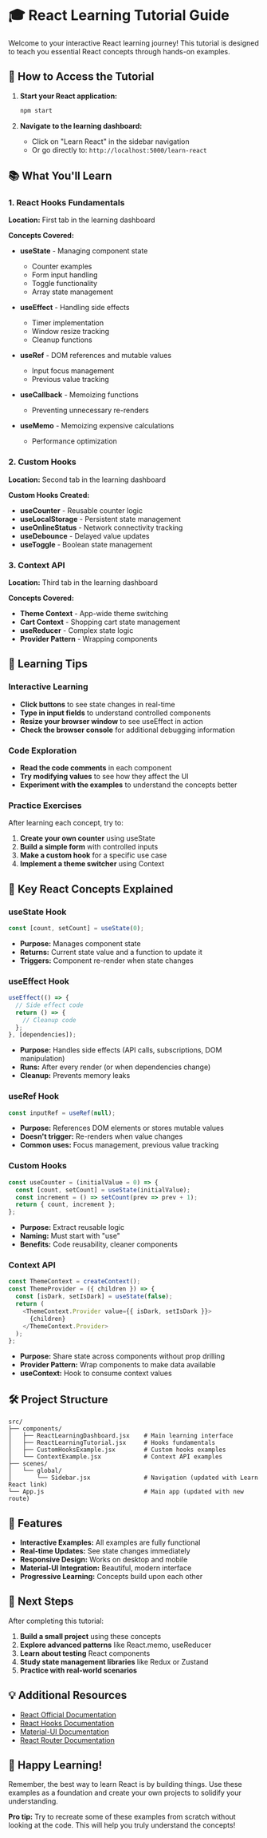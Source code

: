 # 🎓 React Learning Tutorial Guide

Welcome to your interactive React learning journey! This tutorial is designed to teach you essential React concepts through hands-on examples.

## 🚀 How to Access the Tutorial

1. **Start your React application:**
   ```bash
   npm start
   ```

2. **Navigate to the learning dashboard:**
   - Click on "Learn React" in the sidebar navigation
   - Or go directly to: `http://localhost:5000/learn-react`

## 📚 What You'll Learn

### 1. React Hooks Fundamentals
**Location:** First tab in the learning dashboard

**Concepts Covered:**
- **useState** - Managing component state
  - Counter examples
  - Form input handling
  - Toggle functionality
  - Array state management

- **useEffect** - Handling side effects
  - Timer implementation
  - Window resize tracking
  - Cleanup functions

- **useRef** - DOM references and mutable values
  - Input focus management
  - Previous value tracking

- **useCallback** - Memoizing functions
  - Preventing unnecessary re-renders

- **useMemo** - Memoizing expensive calculations
  - Performance optimization

### 2. Custom Hooks
**Location:** Second tab in the learning dashboard

**Custom Hooks Created:**
- **useCounter** - Reusable counter logic
- **useLocalStorage** - Persistent state management
- **useOnlineStatus** - Network connectivity tracking
- **useDebounce** - Delayed value updates
- **useToggle** - Boolean state management

### 3. Context API
**Location:** Third tab in the learning dashboard

**Concepts Covered:**
- **Theme Context** - App-wide theme switching
- **Cart Context** - Shopping cart state management
- **useReducer** - Complex state logic
- **Provider Pattern** - Wrapping components

## 🎯 Learning Tips

### Interactive Learning
- **Click buttons** to see state changes in real-time
- **Type in input fields** to understand controlled components
- **Resize your browser window** to see useEffect in action
- **Check the browser console** for additional debugging information

### Code Exploration
- **Read the code comments** in each component
- **Try modifying values** to see how they affect the UI
- **Experiment with the examples** to understand the concepts better

### Practice Exercises
After learning each concept, try to:
1. **Create your own counter** using useState
2. **Build a simple form** with controlled inputs
3. **Make a custom hook** for a specific use case
4. **Implement a theme switcher** using Context

## 🔧 Key React Concepts Explained

### useState Hook
```javascript
const [count, setCount] = useState(0);
```
- **Purpose:** Manages component state
- **Returns:** Current state value and a function to update it
- **Triggers:** Component re-render when state changes

### useEffect Hook
```javascript
useEffect(() => {
  // Side effect code
  return () => {
    // Cleanup code
  };
}, [dependencies]);
```
- **Purpose:** Handles side effects (API calls, subscriptions, DOM manipulation)
- **Runs:** After every render (or when dependencies change)
- **Cleanup:** Prevents memory leaks

### useRef Hook
```javascript
const inputRef = useRef(null);
```
- **Purpose:** References DOM elements or stores mutable values
- **Doesn't trigger:** Re-renders when value changes
- **Common uses:** Focus management, previous value tracking

### Custom Hooks
```javascript
const useCounter = (initialValue = 0) => {
  const [count, setCount] = useState(initialValue);
  const increment = () => setCount(prev => prev + 1);
  return { count, increment };
};
```
- **Purpose:** Extract reusable logic
- **Naming:** Must start with "use"
- **Benefits:** Code reusability, cleaner components

### Context API
```javascript
const ThemeContext = createContext();
const ThemeProvider = ({ children }) => {
  const [isDark, setIsDark] = useState(false);
  return (
    <ThemeContext.Provider value={{ isDark, setIsDark }}>
      {children}
    </ThemeContext.Provider>
  );
};
```
- **Purpose:** Share state across components without prop drilling
- **Provider Pattern:** Wrap components to make data available
- **useContext:** Hook to consume context values

## 🛠️ Project Structure

```
src/
├── components/
│   ├── ReactLearningDashboard.jsx    # Main learning interface
│   ├── ReactLearningTutorial.jsx     # Hooks fundamentals
│   ├── CustomHooksExample.jsx        # Custom hooks examples
│   └── ContextExample.jsx            # Context API examples
├── scenes/
│   └── global/
│       └── Sidebar.jsx               # Navigation (updated with Learn React link)
└── App.js                            # Main app (updated with new route)
```

## 🎨 Features

- **Interactive Examples:** All examples are fully functional
- **Real-time Updates:** See state changes immediately
- **Responsive Design:** Works on desktop and mobile
- **Material-UI Integration:** Beautiful, modern interface
- **Progressive Learning:** Concepts build upon each other

## 🚀 Next Steps

After completing this tutorial:

1. **Build a small project** using these concepts
2. **Explore advanced patterns** like React.memo, useReducer
3. **Learn about testing** React components
4. **Study state management libraries** like Redux or Zustand
5. **Practice with real-world scenarios**

## 💡 Additional Resources

- [React Official Documentation](https://react.dev/)
- [React Hooks Documentation](https://react.dev/reference/react)
- [Material-UI Documentation](https://mui.com/)
- [React Router Documentation](https://reactrouter.com/)

## 🎉 Happy Learning!

Remember, the best way to learn React is by building things. Use these examples as a foundation and create your own projects to solidify your understanding.

**Pro tip:** Try to recreate some of these examples from scratch without looking at the code. This will help you truly understand the concepts!
